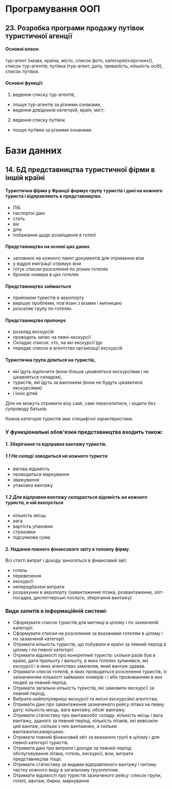 # Програмування ООП
## 23. Розробка програми продажу путівок туристичної агенції

#### Основні класи: 
тур-агент (назва, країна, місто, список фото, категорія(«зірочки»)),
список тур-агентів;
путівка (тур-агент, дата, тривалість, кількість осіб), 
список путівок.

#### Основні функції: 
1) ведення списку тур-агентів, 
- пошук тур-агентів за різними ознаками, 
- ведення довідників категорій, країн, міст; 
2) ведення списку путівок 
- пошук путівки за різними ознаками.


# Бази данних
## 14. БД представництва туристичної фірми в іншій країні

#### Туристична фірма у Франції формує групу туристів і дані на кожного туриста і відправляють в представництво.
- ПІБ
- паспортні дані
- стать
- вік
- діти
- побажання щодо розміщення в готелі

#### Представництво на основі цих даних 
- заповнює на кожного пакет документів для отримання візи 
- у відділі еміграції отримує візи
- готує списки розселення по різних готелях
- бронює номери в цих готелях

#### Представництво займається
- прийомом туристів в аеропорту
- вирішує проблеми, пов'язані з візами і митницею
- розселяє групу по готелях

#### Представництво пропонує 
- розклад екскурсій
- проводить запис на певні екскурсії
- Складає список: хто, на які екскурсії їде
- передає список в агентство організації екскурсій

#### Туристична група ділиться на туристів, 
- які їдуть відпочити (вони більше цікавляться екскурсіями і не цікавляться складом), 
- туристів, які їдуть за вантажем (вони не будуть цікавитися екскурсіями) 
- і їхніх дітей

Діти не можуть отримати візу самі, самі переселитися, і ходити без супроводу батьків.

Кожна категорія туристів має специфічні характеристики.

### У функціональні обов'язки представництва входить також:
#### 1. Зберігання та відправка вантажу туристів. 

##### 1.1 На складі заводиться на кожного туриста 
- вагова відомість
- проводиться маркування 
- зважування
- упаковка вантажу 

##### 1.2 Для відправки вантажу складається відомість на кожного туриста, в ній вказується 
  - кількість місць 
  - вага 
  - вартість упаковки 
  - страховки 
  - підсумкова сума

#### 2. Надання повного фінансового звіту в головну фірму. 

Всі статті витрат і доходу заносяться в фінансовий звіт.
- готель
- перевезення
- екскурсії
- непередбачені витрати
- розрахунки в аеропорту (завантаження літака, розвантаження, зліт-посадка, диспетчерські послуги, зберігання вантажу) 
  
    
### Види запитів в інформаційній системі:
- Сформувати список туристів для митниці в цілому і по зазначеній категорії.
- Сформувати списки на розселення за вказаними готелям в цілому і по зазначеній категорії.
- Отримати кількість туристів, що побували в країні за певний період в цілому і по певної категорії.
- Отримати відомості про конкретний туриста: скільки разів був в країні, дати прильоту / вильоту, в яких готелях зупинявся, які екскурсії і в яких агентствах замовляв, який вантаж здавав.
- Отримати список готелів, в яких проводиться розселення туристів, із зазначенням кількості займаних номерів і / або проживанням в них людей за певний період.
- Отримати загальна кількість туристів, які замовили екскурсії за певний період.
- Вибрати найпопулярніші екскурсії та якісні екскурсійні агентства.
- Отримати дані про завантаження зазначеного рейсу літака на певну дату: кількість місць, вага вантажу, обсяг вантажу.
- Отримати статистику про вантажообіг складу: кількість місць і вага вантажу, зданого за певний період, кількість літаків, які вивозили цей вантаж, скільки з них вантажних, а скільки вантажопасажирських.
- Отримати повний фінансовий звіт за вказаною групі в цілому і для певної категорії туристів.
- Отримати дані про витрати і доходи за певний період: обслуговування літака, готель, екскурсії, візи, витрати представництва тощо.
- Отримати статистику за видами відправленого вантажу і питому частку кожного виду в загальному грузопотоке.
- Отримати відомості про туристів зазначеного рейсу: список групи, готелі, вантаж, бирки, маркування
